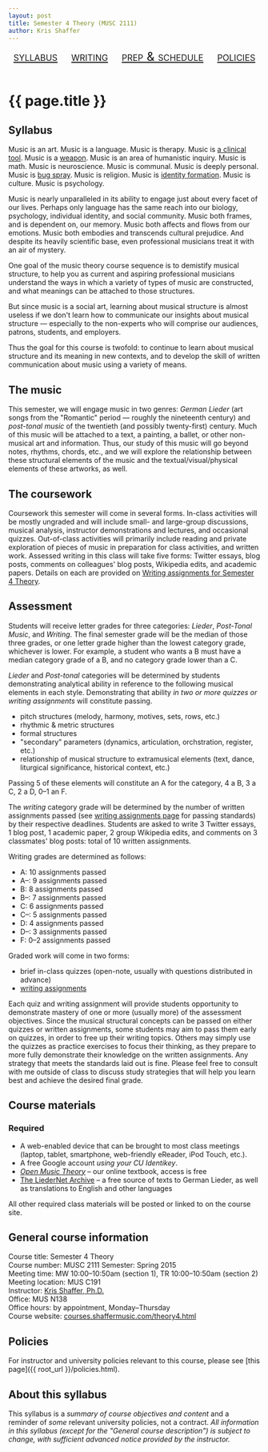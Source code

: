 ```yaml
---
layout: post
title: Semester 4 Theory (MUSC 2111)
author: Kris Shaffer
---
```


<div style="text-align: center; font-size: 1.75em; font-variant: small-caps"><a href="./theory4.html">syllabus</a>&nbsp;&nbsp;&nbsp;&nbsp;<a href="./mt4-writing.html">writing</a>&nbsp;&nbsp;&nbsp;&nbsp;<a href="./mt4-assign.html">prep & schedule</a>&nbsp;&nbsp;&nbsp;&nbsp;<a href="./policies.html">policies</a></div><br/>

# {{ page.title }}

## Syllabus 

Music is an art. Music is a language. Music is therapy. Music is [a clinical tool](http://www.musictherapy.org). Music is a [weapon](https://en.wikipedia.org/wiki/Music_in_psychological_operations). Music is an area of humanistic inquiry. Music is math. Music is neuroscience. Music is communal. Music is deeply personal. Music is [bug spray](http://articles.latimes.com/2005/feb/13/entertainment/ca-musichurts13). Music is religion. Music is [identity formation](https://openlibrary.org/works/OL3505052W/Music_in_Everyday_Life). Music is culture. Music is psychology.

Music is nearly unparalleled in its ability to engage just about every facet of our lives. Perhaps only language has the same reach into our biology, psychology, individual identity, and social community. Music both frames, and is dependent on, our memory. Music both affects and flows from our emotions. Music both embodies and transcends cultural prejudice. And despite its heavily scientific base, even professional musicians treat it with an air of mystery.

One goal of the music theory course sequence is to demistify musical structure, to help you as current and aspiring professional musicians understand the ways in which a variety of types of music are constructed, and what meanings can be attached to those structures.

But since music is a social art, learning about musical structure is almost useless if we don't learn how to communicate our insights about musical structure — especially to the non-experts who will comprise our audiences, patrons, students, and employers.

Thus the goal for this course is twofold: to continue to learn about musical structure and its meaning in new contexts, and to develop the skill of written communication about music using a variety of means.

## The music

This semester, we will engage music in two genres: *German Lieder* (art songs from the "Romantic" period — roughly the nineteenth century) and *post-tonal music* of the twentieth (and possibly twenty-first) century. Much of this music will be attached to a text, a painting, a ballet, or other non-musical art and information. Thus, our study of this music will go beyond notes, rhythms, chords, etc., and we will explore the relationship between these structural elements of the music and the textual/visual/physical elements of these artworks, as well.

## The coursework

Coursework this semester will come in several forms. In-class activities will be mostly ungraded and will include small- and large-group discussions, musical analysis, instructor demonstrations and lectures, and occasional quizzes. Out-of-class activities will primarily include reading and private exploration of pieces of music in preparation for class activities, and written work. Assessed writing in this class will take five forms: Twitter essays, blog posts, comments on colleagues' blog posts, Wikipedia edits, and academic papers. Details on each are provided on [Writing assignments for Semester 4 Theory](mt4-writing.html).

## Assessment

Students will receive letter grades for three categories: *Lieder*, *Post-Tonal Music*, and *Writing*. The final semester grade will be the median of those three grades, or one letter grade higher than the lowest category grade, whichever is lower. For example, a student who wants a B must have a median category grade of a B, and no category grade lower than a C.

*Lieder* and *Post-tonal* categories will be determined by students demonstrating analytical ability in reference to the following musical elements in each style. Demonstrating that ability *in two or more quizzes or writing assignments* will constitute passing.

- pitch structures (melody, harmony, motives, sets, rows, etc.)  
- rhythmic & metric structures  
- formal structures  
- "secondary" parameters (dynamics, articulation, orchstration, register, etc.)  
- relationship of musical structure to extramusical elements (text, dance, liturgical significance, historical context, etc.)

Passing 5 of these elements will constitute an A for the category, 4 a B, 3 a C, 2 a D, 0–1 an F.

The *writing* category grade will be determined by the number of written assignments passed (see [writing assignments page](mt4-writing.html) for passing standards) by their respective deadlines. Students are asked to write 3 Twitter essays, 1 blog post, 1 academic paper, 2 group Wikipedia edits, and comments on 3 classmates' blog posts: total of 10 written assignments.

Writing grades are determined as follows:

- A: 10 assignments passed  
- A–: 9 assignments passed  
- B: 8 assignments passed  
- B–: 7 assignments passed  
- C: 6 assignments passed  
- C–: 5 assignments passed  
- D: 4 assignments passed  
- D–: 3 assignments passed  
- F: 0–2 assignments passed

Graded work will come in two forms: 

- brief in-class quizzes (open-note, usually with questions distributed in advance)  
- [writing assignments](mt4-writing.html)

Each quiz and writing assignment will provide students opportunity to demonstrate mastery of one or more (usually more) of the assessment objectives. Since the musical structural concepts can be passed on either quizzes or written assignments, some students may aim to pass them early on quizzes, in order to free up their writing topics. Others may simply use the quizzes as practice exercises to focus their thinking, as they prepare to more fully demonstrate their knowledge on the written assignments. Any strategy that meets the standards laid out is fine. Please feel free to consult with me outside of class to discuss study strategies that will help you learn best and achieve the desired final grade.

## Course materials

### Required

- A web-enabled device that can be brought to most class meetings (laptop, tablet, smartphone, web-friendly eReader, iPod Touch, etc.).  
- A free Google account *using your CU Identikey*.  
- [*Open Music Theory*](http://openmusictheory.com) – our online textbook, access is free  
- [The LiederNet Archive](http://www.recmusic.org/lieder/) – a free source of texts to German Lieder, as well as translations to English and other languages

All other required class materials will be posted or linked to on the course site.

## General course information

Course title: Semester 4 Theory  
Course number: MUSC 2111
Semester: Spring 2015  
Meeting time: MW 10:00–10:50am (section 1), TR 10:00–10:50am (section 2)  
Meeting location: MUS C191  
Instructor: [Kris Shaffer, Ph.D.](http://kris.shaffermusic.com)  
Office: MUS N138  
Office hours: by appointment, Monday–Thursday  
Course website: [courses.shaffermusic.com/theory4.html](http://courses.shaffermusic.com/theory4.html)  

## Policies

For instructor and university policies relevant to this course, please see [this page]({{ root_url }}/policies.html).

## About this syllabus

This syllabus is a *summary of course objectives and content* and a reminder of *some* relevant university policies, not a contract. *All information in this syllabus (except for the "General course description") is subject to change, with sufficient advanced notice provided by the instructor.*